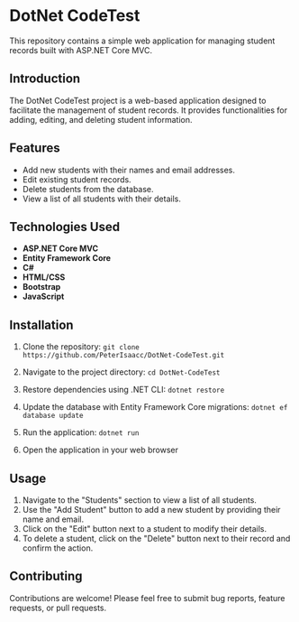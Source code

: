 # DotNet CodeTest

This repository contains a simple web application for managing student records built with ASP.NET Core MVC.

## Introduction

The DotNet CodeTest project is a web-based application designed to facilitate the management of student records. It provides functionalities for adding, editing, and deleting student information.

## Features

- Add new students with their names and email addresses.
- Edit existing student records.
- Delete students from the database.
- View a list of all students with their details.

## Technologies Used

- **ASP.NET Core MVC**
- **Entity Framework Core**
- **C#**
- **HTML/CSS**
- **Bootstrap**
- **JavaScript**

## Installation

1. Clone the repository:
`git clone https://github.com/PeterIsaacc/DotNet-CodeTest.git`

2. Navigate to the project directory:
`cd DotNet-CodeTest`


3. Restore dependencies using .NET CLI:
`dotnet restore`


4. Update the database with Entity Framework Core migrations:
`dotnet ef database update`


5. Run the application:
`dotnet run`


6. Open the application in your web browser 

## Usage

1. Navigate to the "Students" section to view a list of all students.
2. Use the "Add Student" button to add a new student by providing their name and email.
3. Click on the "Edit" button next to a student to modify their details.
4. To delete a student, click on the "Delete" button next to their record and confirm the action.

## Contributing

Contributions are welcome! Please feel free to submit bug reports, feature requests, or pull requests.

